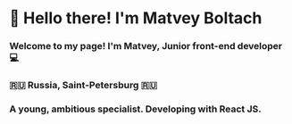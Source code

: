 # 👋 Hello there! I'm Matvey Boltach

### Welcome to my page! I'm Matvey, Junior front-end developer 💻

### :ru: Russia, Saint-Petersburg :ru:

### A young, ambitious specialist. Developing with React JS.
